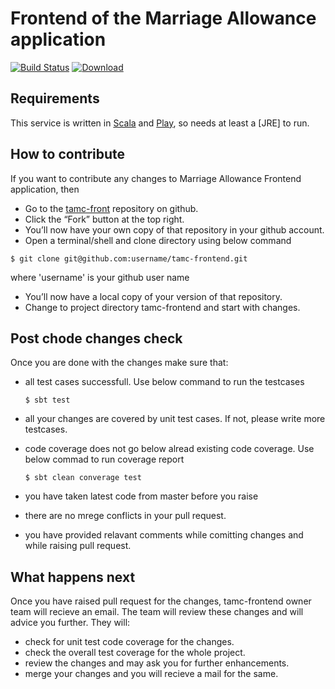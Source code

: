 Frontend of the Marriage Allowance application
====================================================================

[![Build Status](https://travis-ci.org/hmrc/tamc-frontend.svg?branch=master)](https://travis-ci.org/hmrc/tamc-frontend) [ ![Download](https://api.bintray.com/packages/hmrc/releases/tamc-frontend/images/download.svg) ](https://bintray.com/hmrc/releases/tamc-frontend/_latestVersion)

Requirements
------------

This service is written in [Scala](http://www.scala-lang.org/) and [Play](http://playframework.com/), so needs at least a [JRE] to run.


How to contribute
-----------

If you want to contribute any changes to Marriage Allowance Frontend application, then
 * Go to the [tamc-front](https://github.com/hmrc/tamc-frontend) repository on github.
 * Click the “Fork” button at the top right.
 * You’ll now have your own copy of that repository in your github account.
 * Open a terminal/shell and clone directory using below command

  ```$ git clone git@github.com:username/tamc-frontend.git```

  where 'username' is your github user name

* You’ll now have a local copy of your version of that repository.
* Change to project directory tamc-frontend and start with changes.

Post chode changes check
-----------

Once you are done with the changes make sure that:
* all test cases successfull. Use below command to run the testcases
 
  ```$ sbt test```

* all your changes are covered by unit test cases. If not, please write more testcases.
* code coverage does not go below alread existing code coverage. Use below commad to run coverage report
 
  ```$ sbt clean converage test```

* you have taken latest code from master before you raise 
* there are no mrege conflicts in your pull request.
* you have provided relavant comments while comitting changes and while raising pull request. 
 
What happens next
------------

Once you have raised pull request for the changes, tamc-frontend owner team will recieve an email. The team will review these changes and will advice you further. They will:
* check for unit test code coverage for the changes.
* check the overall test coverage for the whole project.
* review the changes and may ask you for further enhancements.
* merge your changes and you will recieve a mail for the same.
